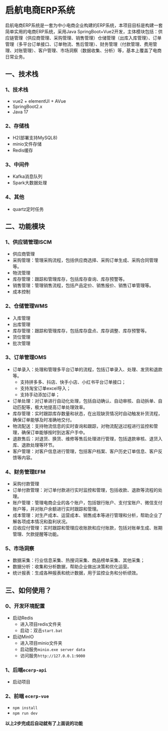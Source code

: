 # 启航电商ERP系统

启航电商ERP系统是一套为中小电商企业构建的ERP系统，本项目目标是构建一套简单实用的电商ERP系统，采用Java SpringBoot+Vue2开发，主体模块包括：供应链管理（供应商管理、采购管理、销售管理）仓储管理（出库入库管理）、订单管理（多平台订单接口、订单物流、售后管理）、财务管理（付款管理、费用管理、对账管理）、客户管理、市场洞察（数据收集、分析）等，基本上覆盖了电商日常业务。
## 一、技术栈
### 1、技术栈
+ vue2 + elementUI + AVue
+ SpringBoot2.x
+ Java 17

### 2、存储栈
+ H2(部署支持MySQL8)
+ minio文件存储
+ Redis缓存

### 3、中间件
+ Kafka消息队列
+ Spark大数据处理

### 4、其他
+ quartz定时任务

## 二、功能模块
### 1、供应链管理ISCM
+ 供应商管理
+ 采购管理：管理采购流程，包括供应商选择、采购订单生成、采购合同管理等。
+ 物流管理
+ 库存管理：跟踪和管理库存，包括库存查询、库存预警等。
+ 销售管理：管理销售流程，包括产品定价、销售报价、销售订单管理等。
+ 成本控制

### 2、仓储管理WMS
+ 入库管理
+ 出库管理
+ 库存管理：跟踪和管理库存，包括库存盘点、库存调整、库存预警等。
+ 货位管理
+ 批次管理

### 3、订单管理OMS
+ 订单录入：处理和管理多平台订单的流程，包括订单录入、处理、发货和退款等。
  + 支持拼多多、抖店、快手小店、小红书平台订单接口；
  + 支持淘宝订单excel导入；
  + 支持手动添加订单；
+ 订单处理：对订单进行自动化处理，包括自动确认、自动审核、自动拆单、自动匹配等，极大地提高订单处理效率。
+ 库存管理：实时跟踪库存数量和状态，在出现缺货情况时自动触发补货流程，确保订单能够及时准确地交付。
+ 物流配送：支持物流信息的实时查询和跟踪，对物流配送过程进行监控和管理，确保订单能够按时到达客户手中。
+ 退款售后：对退货、换货、维修等售后处理进行管理，包括退款审核、退货入库、退款处理等环节。
+ 客户管理：对客户信息进行管理，包括客户档案、客户历史订单信息、客户反馈等内容。

### 4、财务管理EFM
+ 采购付款管理
+ 订单付款管理：对订单付款进行实时监控和管理，包括收款、退款等流程的处理。
+ 账户管理：管理电商企业的各个账户，包括银行账户、支付宝账户、微信支付账户等，并对账户余额进行实时跟踪和管理。
+ 成本管理：对生产成本、运营成本、销售成本等进行管理和分析，帮助企业了解各项成本情况和盈利状况。
+ 应收应付管理：实时跟踪和管理应收账款和应付账款，包括对账单生成、账期管理、欠款提醒等功能。

### 5、市场洞察
+ 数据采集：行业信息采集、热搜词采集、商品榜单采集、其他采集；
+ 数据分析：收集和分析数据，帮助企业做出决策和优化运营。
+ 统计报表：生成各种报表和统计数据，用于监控业务和分析绩效。


## 三、如何使用？
### 0、开发环境配置
+ 启动Redis
  + 进入项目redis文件夹
  + 启动：双击`start.bat`
+ 启动MinIO
  + 进入项目minio文件夹
  + 启动服务`minio.exe server data`
  + 访问服务`http://127.0.0.1:9000`

### 1、后端`ecerp-api`
+ 启动项目

### 2、前端 `ecerp-vue`
+ `npm install`
+ `npm run dev`

**以上2步完成后自动就有了上面说的功能**